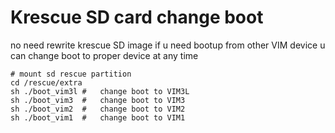 # Krescue SD card change boot

no need rewrite krescue SD image if u need bootup from other VIM device
u can change boot to proper device at any time

    # mount sd rescue partition
    cd /rescue/extra
    sh ./boot_vim3l #	change boot to VIM3L
    sh ./boot_vim3  #	change boot to VIM3
    sh ./boot_vim2  #	change boot to VIM2
    sh ./boot_vim1  #	change boot to VIM1

